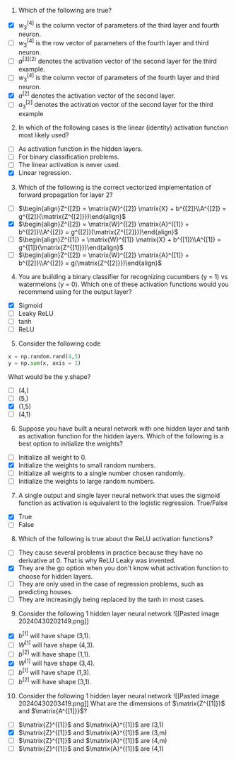 1. Which of the following are true?
- [x] $w_{3}^{[4]}$ is the column vector of parameters of the third layer and fourth neuron.
- [ ] $w_{3}^{[4]}$ is the row vector of parameters of the fourth layer and third neuron.
- [ ] $a^{[3](2)}$ denotes the activation vector of the second layer for the third example.
- [ ] $w_{3}^{[4]}$ is the column vector of parameters of the fourth layer and third neuron.
- [x] $a^{[2]}$ denotes the activation vector of the second layer.
- [ ] $a_{3}^{[2]}$ denotes the activation vector of the second layer for the third example

2. In which of the following cases is the linear (identity) activation function most likely used?
- [ ] As activation function in the hidden layers.
- [ ] For binary classification problems.
- [ ] The linear activation is never used.
- [x] Linear regression.

3. Which of the following is the correct vectorized implementation of forward propagation for layer 2?
- [ ] $\begin{align}Z^{[2]} = \matrix{W}^{[2]} \matrix{X} + b^{[2]}\\A^{[2]} = g^{[2]}(\matrix{Z^{[2]}})\end{align}$
- [x] $\begin{align}Z^{[2]} = \matrix{W}^{[2]} \matrix{A}^{[1]} + b^{[2]}\\A^{[2]} = g^{[2]}(\matrix{Z^{[2]}})\end{align}$
- [ ] $\begin{align}Z^{[1]} = \matrix{W}^{[1]} \matrix{X} + b^{[1]}\\A^{[1]} = g^{[1]}(\matrix{Z^{[1]}})\end{align}$
- [ ] $\begin{align}Z^{[2]} = \matrix{W}^{[2]} \matrix{A}^{[1]} + b^{[2]}\\A^{[2]} = g(\matrix{Z^{[2]}})\end{align}$

4. You are building a binary classifier for recognizing cucumbers (y = 1) vs watermelons (y = 0). Which one of these activation functions would you recommend using for the output layer?
- [x] Sigmoid
- [ ] Leaky ReLU
- [ ] tanh
- [ ] ReLU

5. Consider the following code
```Python
x = np.random.rand(4,5)
y = np.sum(x, axis = 1)
```
What would be the y.shape?
- [ ] (4,)
- [ ] (5,)
- [x] (1,5)
- [ ] (4,1)

6. Suppose you have built a neural network with one hidden layer and tanh as activation function for the hidden layers. Which of the following is a best option to initialize the weights?
- [ ] Initialize all weight to 0.
- [x] Initialize the weights to small random numbers.
- [ ] Initialize all weights to a single number chosen randomly.
- [ ] Initialize the weights to large random numbers.

7. A single output and single layer neural network that uses the sigmoid function as activation is equivalent to the logistic regression. True/False
- [x] True
- [ ] False

8. Which of the following is true about the ReLU activation functions?
- [ ] They cause several problems in practice because they have no derivative at 0. That is why ReLU Leaky was invented.
- [x] They are the go option when you don't know what activation function to choose for hidden layers.
- [ ] They are only used in the case of regression problems, such as predicting houses.
- [ ] They are increasingly being replaced by the tanh in most cases.

9. Consider the following 1 hidden layer neural network
![[Pasted image 20240430202149.png]]
- [x] $b^{[1]}$ will have shape (3,1).
- [ ] $W^{[1]}$ will have shape (4,3).
- [ ] $b^{[2]}$ will have shape (1,1).
- [x] $W^{[1]}$ will have shape (3,4).
- [ ] $b^{[1]}$ will have shape (1,3).
- [ ] $b^{[2]}$ will have shape (3,1).

10. Consider the following 1 hidden layer neural network
![[Pasted image 20240430203419.png]]
What are the dimensions of $\matrix{Z^{[1]}}$ and $\matrix{A^{[1]}}$? 
- [ ]  $\matrix{Z}^{[1]}$ and $\matrix{A}^{[1]}$ are (3,1)
- [x] $\matrix{Z}^{[1]}$ and $\matrix{A}^{[1]}$ are (3,m)
- [ ] $\matrix{Z}^{[1]}$ and $\matrix{A}^{[1]}$ are (4,m)
- [ ] $\matrix{Z}^{[1]}$ and $\matrix{A}^{[1]}$ are (4,1)